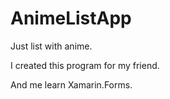 # AnimeListApp

Just list with anime.

I created this program for my friend.

And me learn Xamarin.Forms.
